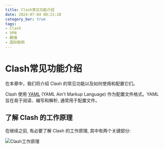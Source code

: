 ```yaml
---
title: Clash常见功能介绍
date: 2024-07-04 00:21:28
category_bar: true
tags:
- Clash
- VPN
- 翻墙
- 国际联网
---
```


# Clash常见功能介绍

在本章中，我们将介绍 Clash 的常见功能以及如何使用和配置它们。

Clash 使用 [YAML](https://yaml.org/) (YAML Ain't Markup Language) 作为配置文件格式。YAML 旨在易于阅读、编写和解析, 通常用于配置文件。

## 了解 Clash 的工作原理

在继续之前, 有必要了解 Clash 的工作原理, 其中有两个关键部分:

![Clash工作原理](https://blog-assets.qingyi-studio.top/clash/%E5%B8%B8%E8%A7%81%E5%8A%9F%E8%83%BD%E4%BB%8B%E7%BB%8D/1.png)
